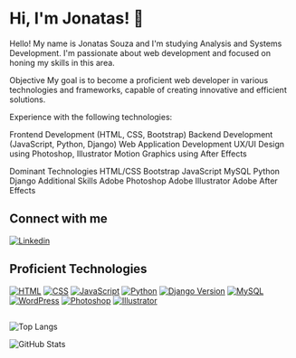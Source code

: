
# Hi, I'm Jonatas! 👋
Hello! My name is Jonatas Souza and I'm studying Analysis and Systems Development. I'm passionate about web development and focused on honing my skills in this area.

Objective
My goal is to become a proficient web developer in various technologies and frameworks, capable of creating innovative and efficient solutions.

Experience with the following technologies:

Frontend Development (HTML, CSS, Bootstrap)
Backend Development (JavaScript, Python, Django)
Web Application Development
UX/UI Design using Photoshop, Illustrator
Motion Graphics using After Effects


Dominant Technologies
HTML/CSS
Bootstrap
JavaScript
MySQL
Python
Django
Additional Skills
Adobe Photoshop
Adobe Illustrator
Adobe After Effects

## Connect with me

 [![Linkedin](https://img.shields.io/badge/Linkedin-white?logo=linkedin&logoColor=blue&style=for-the-badge)](https://www.linkedin.com/in/jonatas-souza-0015b499/)
## Proficient Technologies


[![HTML](https://img.shields.io/badge/HTML5-orange?logo=html5&style=for-the-badge)](https://developer.mozilla.org/en-US/docs/Web/Guide/HTML/HTML5)
[![CSS](https://img.shields.io/badge/CSS-blue?logo=css3&style=for-the-badge)](https://www.w3schools.com/Css/)
[![JavaScript](https://img.shields.io/badge/JavaScript-yellow?logo=javascript&logoColor=black&style=for-the-badge)](https://developer.mozilla.org/en-US/docs/Web/JavaScript)
[![Python](https://img.shields.io/badge/Python-black.svg?logo=python&style=for-the-badge)](https://www.python.org/)
[![Django Version](https://img.shields.io/badge/Django-aquamarine?logo=django&logoColor=darkgreen&style=for-the-badge)](https://docs.djangoproject.com/en/3.2/releases/)
[![MySQL](https://img.shields.io/badge/MySQL-darkslategray?logo=mysql&logoColor=white&style=for-the-badge)](https://www.mysql.com/)
[![WordPress](https://img.shields.io/badge/WordPress-white?logo=wordpress&logoColor=blue&style=for-the-badge)](https://wordpress.com/pt-br/)
[![Photoshop](https://img.shields.io/badge/Adobe-Photoshop-darkblue?logo=adobephotoshop&logoColor=blue&style=for-the-badge)](https://www.adobe.com/br/products/photoshop.html?sdid=KQPOM&mv=search&ef_id=8513c71bb3c718ce3c57a12af08ad870:G:s&s_kwcid=AL!3085!10!79302457792743!79302288716688&msclkid=8513c71bb3c718ce3c57a12af08ad870)
[![Illustrator](https://img.shields.io/badge/Adobe-Illustrator-chocolate?logo=adobeillustrator&logoColor=white&style=for-the-badge)](https://www.adobe.com/br/creativecloud/renew/resubscribe-cci.html?sdid=12B9F15P&mv=search&ef_id=fef33cd1109a119a7e325ae053f53e96:G:s&s_kwcid=AL!3085!10!79164964787016!79165231641143&msclkid=fef33cd1109a119a7e325ae053f53e96)




## 
![Top Langs](https://github-readme-stats-git-masterrstaa-rickstaa.vercel.app/api/top-langs/?username=jhonux&layout=compact&bg_color=000&border_color=8b008b&title_color=E94D5F&text_color=FFF)

![GitHub Stats](https://github-readme-stats.vercel.app/api?username=jhonux&theme=transparent&bg_color=000&border_color=8b008b&show_icons=true&icon_color=30A3DC&title_color=E94D5F&text_color=FFF)